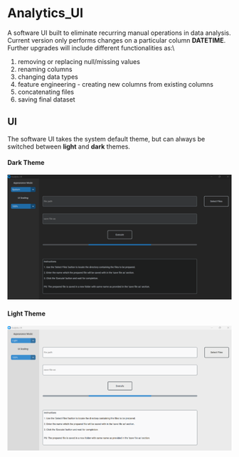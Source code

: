 # Analytics_UI
A software UI built to eliminate recurring manual operations in data analysis. Current version only performs changes on
a particular column **DATETIME**. Further upgrades will include different functionalities as:\
1. removing or replacing null/missing values
2. renaming columns
3. changing data types
4. feature engineering - creating new columns from existing columns
5. concatenating files
6. saving final dataset

## UI
The software UI takes the system default theme, but can always be switched between **light** and **dark** themes.

#### Dark Theme
![](images/dark_theme.png)

#### Light Theme
![](images/light_theme.png)
